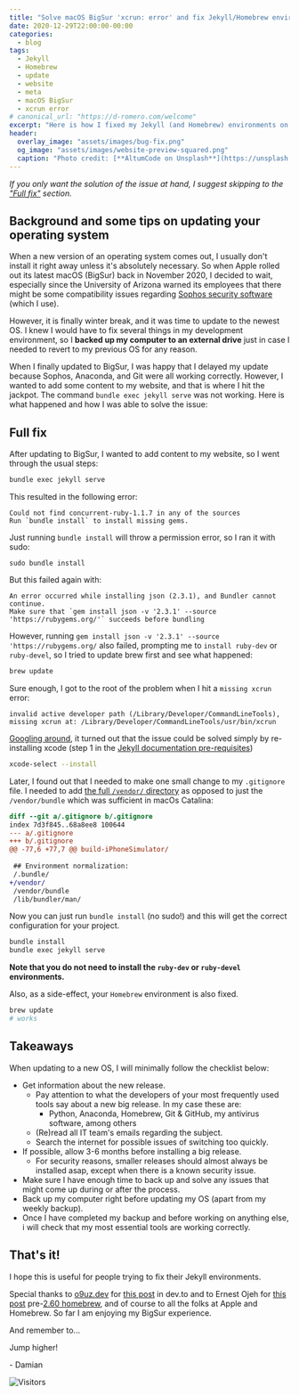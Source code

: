```yaml
---
title: "Solve macOS BigSur 'xcrun: error' and fix Jekyll/Homebrew environment issues after update"
date: 2020-12-29T22:00:00-00:00
categories:
  - blog
tags:
  - Jekyll
  - Homebrew
  - update
  - website
  - meta
  - macOS BigSur
  - xcrun error
# canonical_url: "https://d-romero.com/welcome"
excerpt: "Here is how I fixed my Jekyll (and Homebrew) environments on macOS BigSur and some tips on what to do before updating your Operating System."
header:
  overlay_image: "assets/images/bug-fix.png"
  og_image: "assets/images/website-preview-squared.png"
  caption: "Photo credit: [**AltumCode on Unsplash**](https://unsplash.com/@altumcode?utm_source=unsplash&utm_medium=referral&utm_content=creditCopyText)"
---
```


*If you only want the solution of the issue at hand, I suggest skipping to the ["Full fix"](#full-fix) section.*

## Background and some tips on updating your operating system

When a new version of an operating system comes out, I usually don't install it right away unless it's absolutely necessary. So when Apple rolled out its latest macOS (BigSur) back in November 2020, I decided to wait, especially since the University of Arizona warned its employees that there might be some compatibility issues regarding [Sophos security software](https://www.sophos.com/) (which I use).

However, it is finally winter break, and it was time to update to the newest OS. I knew I would have to fix several things in my development environment, so I **backed up my computer to an external drive** just in case I needed to revert to my previous OS for any reason. 

When I finally updated to BigSur, I was happy that I delayed my update because Sophos, Anaconda, and Git were all working correctly. However, I wanted to add some content to my website, and that is where I hit the jackpot. The command `bundle exec jekyll serve` was not working. Here is what happened and how I was able to solve the issue:

## Full fix

After updating to BigSur, I wanted to add content to my website, so I went through the usual steps:

```bash
bundle exec jekyll serve
```

This resulted in the following error:

```
Could not find concurrent-ruby-1.1.7 in any of the sources
Run `bundle install` to install missing gems.
```

Just running `bundle install` will throw a permission error, so I ran it with sudo:

```
sudo bundle install
```

But this failed again with:

```
An error occurred while installing json (2.3.1), and Bundler cannot continue.
Make sure that `gem install json -v '2.3.1' --source 'https://rubygems.org/'` succeeds before bundling
```

However, running `gem install json -v '2.3.1' --source 'https://rubygems.org/` also failed, prompting me to `install ruby-dev` or `ruby-devel`, so I tried to update brew first and see what happened:

```bash
brew update
```

Sure enough, I got to the root of the problem when I hit a `missing xcrun` error: 

```
invalid active developer path (/Library/Developer/CommandLineTools), missing xcrun at: /Library/Developer/CommandLineTools/usr/bin/xcrun
```

[Googling around](https://dev.to/o9uzdev/macos-xcrun-error-invalid-active-developer-path-missing-xcrun-411a), it turned out that the issue could be solved simply by re-installing xcode (step 1 in the [Jekyll documentation pre-requisites](https://jekyllrb.com/docs/installation/macos/))

```bash
xcode-select --install
```

Later, I found out that I needed to make one small change to my `.gitignore` file. I needed to add [the full `/vendor/` directory](https://jekyllrb.com/tutorials/using-jekyll-with-bundler/) as opposed to just the `/vendor/bundle` which was sufficient in macOs Catalina:

```diff
diff --git a/.gitignore b/.gitignore
index 7d3f845..68a8ee8 100644
--- a/.gitignore
+++ b/.gitignore
@@ -77,6 +77,7 @@ build-iPhoneSimulator/
 
 ## Environment normalization:
 /.bundle/
+/vendor/
 /vendor/bundle
 /lib/bundler/man/
```

Now you can just run `bundle install` (no sudo!) and this will get the correct configuration for your project.

```bash
bundle install
bundle exec jekyll serve
```

**Note that you do not need to install the `ruby-dev` or `ruby-devel` environments.**

 Also, as a side-effect, your `Homebrew` environment is also fixed.

```bash
brew update
# works
```

## Takeaways 

When updating to a new OS, I will minimally follow the checklist below:

- Get information about the new release.
  - Pay attention to what the developers of your most frequently used tools say about a new big release. In my case these are:
    - Python, Anaconda, Homebrew, Git & GitHub, my antivirus software, among others
  - (Re)read all IT team's emails regarding the subject.
  - Search the internet for possible issues of switching too quickly.
- If possible, allow 3-6 months before installing a big release.
  - For security reasons, smaller releases should almost always be installed asap, except when there is a known security issue.
- Make sure I have enough time to back up and solve any issues that might come up during or after the process.
- Back up my computer right before updating my OS (apart from my weekly backup).
- Once I have completed my backup and before working on anything else, i will check that my most essential tools are working correctly.

## That's it!

I hope this is useful for people trying to fix their Jekyll environments.

Special thanks to [o9uz.dev](https://dev.to/o9uzdev) for [this post](https://dev.to/o9uzdev/macos-xcrun-error-invalid-active-developer-path-missing-xcrun-411a) in dev.to and to Ernest Ojeh for [this post](https://ernestojeh.com/fix-jekyll-on-macos-big-sur) pre-[2.60 homebrew](https://brew.sh/2020/12/01/homebrew-2.6.0/), and of course to all the folks at Apple and Homebrew. So far I am enjoying my BigSur experience.

And remember to... 

Jump higher!

\- Damian

<p>
  <img alt="Visitors" src="https://visitor-badge.glitch.me/badge?page_id=damian-romero/damian-romero.github.io/blob/master/_posts/2020-12-29-solve-xcrun-error-and-fix-jekyll-environment-after-macos-bigsur-update.md" />
</p>
